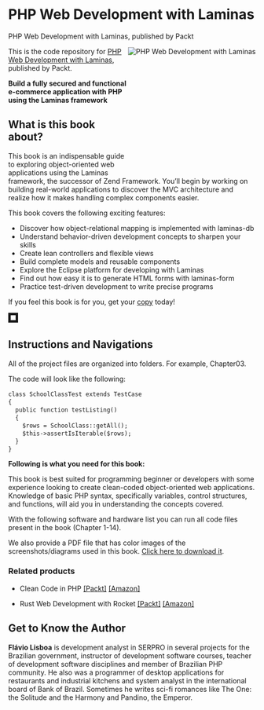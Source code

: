 # PHP Web Development with Laminas
PHP Web Development with Laminas, published by Packt

<a href="https://www.packtpub.com/product/php-web-development-with-laminas/9781803245362"><img src="https://static.packt-cdn.com/products/9781803245362/cover/smaller" alt="PHP Web Development with Laminas" height="256px" align="right"></a>

This is the code repository for [PHP Web Development with Laminas](https://www.packtpub.com/product/php-web-development-with-laminas/9781803245362), published by Packt.

**Build a fully secured and functional e-commerce application with PHP using the Laminas framework**

## What is this book about?

This book is an indispensable guide to exploring object-oriented web applications using the Laminas framework, the successor of Zend Framework. You’ll begin by working on building real-world applications to discover the MVC architecture and realize how it makes handling complex components easier.	

This book covers the following exciting features:

* Discover how object-relational mapping is implemented with laminas-db
* Understand behavior-driven development concepts to sharpen your skills
* Create lean controllers and flexible views
* Build complete models and reusable components
* Explore the Eclipse platform for developing with Laminas
* Find out how easy it is to generate HTML forms with laminas-form
* Practice test-driven development to write precise programs

If you feel this book is for you, get your [copy](https://www.amazon.com/dp/1803245018) today!

<a href="https://www.packtpub.com/?utm_source=github&utm_medium=banner&utm_campaign=GitHubBanner"><img src="https://raw.githubusercontent.com/PacktPublishing/GitHub/master/GitHub.png" 
alt="https://www.packtpub.com/" border="5" /></a>


## Instructions and Navigations
All of the project files are organized into folders. For example, Chapter03.

The code will look like the following:

```
class SchoolClassTest extends TestCase
{
  public function testListing()
  {
    $rows = SchoolClass::getAll();
    $this->assertIsIterable($rows);
  }
}

```

**Following is what you need for this book:**

This book is best suited for programming beginner or developers with some experience looking to create clean-coded object-oriented web applications. Knowledge of basic PHP syntax, specifically variables, control structures, and functions, will aid you in understanding the concepts covered.	

With the following software and hardware list you can run all code files present in the book (Chapter 1-14).

We also provide a PDF file that has color images of the screenshots/diagrams used in this book. [Click here to download it](https://packt.link/qw7ug).


### Related products <Other books you may enjoy>
* Clean Code in PHP  [[Packt]](https://www.packtpub.com/product/clean-code-in-php/9781804613870) [[Amazon]](https://www.amazon.com/Clean-Code-PHP-human-friendly-maintainable/dp/1804613878)

* Rust Web Development with Rocket  [[Packt]](https://www.packtpub.com/product/rust-web-development-with-rocket/9781800561304) [[Amazon]](https://www.amazon.com/Rust-Web-Development-Rocket-development/dp/180056130X)

## Get to Know the Author
**Flávio Lisboa** is development analyst in SERPRO in several projects for the Brazilian government, instructor of development software courses, teacher of development software disciplines and member of Brazilian PHP community. He also was a programmer of desktop applications for restaurants and industrial kitchens and system analyst in the international board of Bank of Brazil. Sometimes he writes sci-fi romances like The One: the Solitude and the Harmony and Pandino, the Emperor.	
